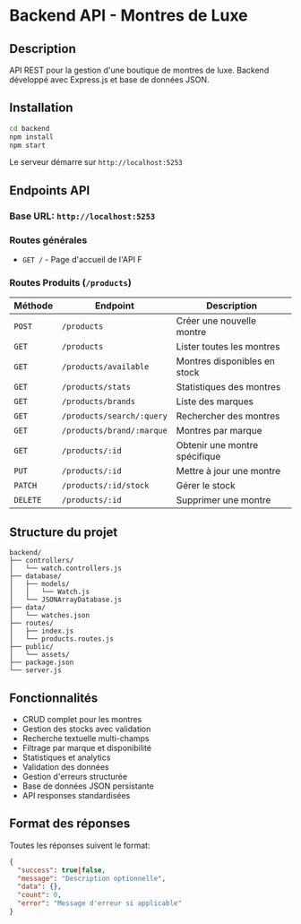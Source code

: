 # Backend API - Montres de Luxe

##  Description

API REST pour la gestion d'une boutique de montres de luxe. Backend développé avec Express.js et base de données JSON.

## Installation

```bash
cd backend
npm install
npm start
```

Le serveur démarre sur `http://localhost:5253`

## Endpoints API

### **Base URL**: `http://localhost:5253`

### **Routes générales**

- `GET /` - Page d'accueil de l'API
F
### **Routes Produits** (`/products`)

| Méthode  | Endpoint                  | Description                   |
| -------- | ------------------------- | ----------------------------- |
| `POST`   | `/products`               | Créer une nouvelle montre     |
| `GET`    | `/products`               | Lister toutes les montres     |
| `GET`    | `/products/available`     | Montres disponibles en stock  |
| `GET`    | `/products/stats`         | Statistiques des montres      |
| `GET`    | `/products/brands`        | Liste des marques             |
| `GET`    | `/products/search/:query` | Rechercher des montres        |
| `GET`    | `/products/brand/:marque` | Montres par marque            |
| `GET`    | `/products/:id`           | Obtenir une montre spécifique |
| `PUT`    | `/products/:id`           | Mettre à jour une montre      |
| `PATCH`  | `/products/:id/stock`     | Gérer le stock                |
| `DELETE` | `/products/:id`           | Supprimer une montre          |


## Structure du projet

```
backend/
├── controllers/
│   └── watch.controllers.js
├── database/
│   ├── models/
│   │   └── Watch.js
│   └── JSONArrayDatabase.js
├── data/
│   └── watches.json
├── routes/
│   ├── index.js
│   └── products.routes.js
├── public/
│   └── assets/
├── package.json
└── server.js
```

## Fonctionnalités

-  CRUD complet pour les montres
-  Gestion des stocks avec validation
-  Recherche textuelle multi-champs
-  Filtrage par marque et disponibilité
-  Statistiques et analytics
-  Validation des données
-  Gestion d'erreurs structurée
-  Base de données JSON persistante
-  API responses standardisées

## Format des réponses

Toutes les réponses suivent le format:

```json
{
  "success": true|false,
  "message": "Description optionnelle",
  "data": {},
  "count": 0,
  "error": "Message d'erreur si applicable"
}
```
